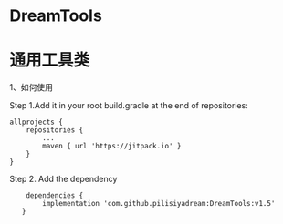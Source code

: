 # DreamTools
通用工具类
==========================================================================================================================================
1、如何使用

  Step 1.Add it in your root build.gradle at the end of repositories:
  
	allprojects {
		repositories {
			...
			maven { url 'https://jitpack.io' }
		}
	}
	
  Step 2. Add the dependency
  
        dependencies {
            implementation 'com.github.pilisiyadream:DreamTools:v1.5'
       }

